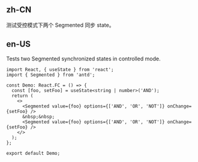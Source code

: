 ## zh-CN

测试受控模式下两个 Segmented 同步 state。

## en-US

Tests two Segmented synchronized states in controlled mode.
```tsx
import React, { useState } from 'react';
import { Segmented } from 'antd';

const Demo: React.FC = () => {
  const [foo, setFoo] = useState<string | number>('AND');
  return (
    <>
      <Segmented value={foo} options={['AND', 'OR', 'NOT']} onChange={setFoo} />
      &nbsp;&nbsp;
      <Segmented value={foo} options={['AND', 'OR', 'NOT']} onChange={setFoo} />
    </>
  );
};

export default Demo;
```
